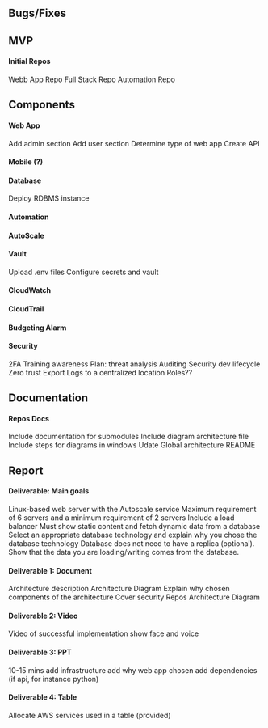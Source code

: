 ## Bugs/Fixes
## MVP
#### Initial Repos
<i class='fas fa-check-circle' style='color: green'></i> Webb App Repo
<i class='fas fa-check-circle' style='color: green'></i> Full Stack Repo
<i class='fas fa-pencil-alt' style='color: gray'></i> Automation Repo
## Components
#### Web App
<i class='fas fa-pencil-alt' style='color: gray'></i> Add admin section
<i class='fas fa-pencil-alt' style='color: gray'></i> Add user section
<i class='fas fa-pencil-alt' style='color: gray'></i> Determine type of web app
<i class='fas fa-pencil-alt' style='color: gray'></i> Create API
#### Mobile (?)
#### Database
<i class='fas fa-pencil-alt' style='color: gray'></i> Deploy RDBMS instance
#### Automation
#### AutoScale
#### Vault
<i class='fas fa-pencil-alt' style='color: gray'></i> Upload .env files
<i class='fas fa-pencil-alt' style='color: gray'></i> Configure secrets and vault
#### CloudWatch
#### CloudTrail
#### Budgeting Alarm
#### Security
<i class='fas fa-pencil-alt' style='color: gray'></i> 2FA
<i class='fas fa-pencil-alt' style='color: gray'></i> Training awareness
<i class='fas fa-pencil-alt' style='color: gray'></i> Plan: threat analysis
<i class='fas fa-pencil-alt' style='color: gray'></i> Auditing
<i class='fas fa-pencil-alt' style='color: gray'></i> Security dev lifecycle
<i class='fas fa-pencil-alt' style='color: gray'></i> Zero trust
<i class='fas fa-pencil-alt' style='color: gray'></i> Export Logs to a centralized location
<i class='fas fa-pencil-alt' style='color: gray'></i> Roles??
## Documentation
#### Repos Docs
<i class='fas fa-pencil-alt' style='color: gray'></i> Include documentation for submodules
<i class='fas fa-check-circle' style='color: green'></i> Include diagram architecture file
<i class='fas fa-check-circle' style='color: green'></i> Include steps for diagrams in windows
<i class='fas fa-spinner' style='color: blue'></i> Udate Global architecture README
## Report
#### Deliverable: Main goals
<i class='fas fa-pencil-alt' style='color: gray'></i> Linux-based web server with the Autoscale service
<i class='fas fa-pencil-alt' style='color: gray'></i> Maximum requirement of 6 servers and a minimum requirement of 2 servers
<i class='fas fa-pencil-alt' style='color: gray'></i> Include a load balancer
<i class='fas fa-pencil-alt' style='color: gray'></i> Must show static content and fetch dynamic data from a database
<i class='fas fa-pencil-alt' style='color: gray'></i> Select an appropriate database technology and explain why you chose the database technology
<i class='fas fa-pencil-alt' style='color: gray'></i> Database does not need to have a replica (optional).
<i class='fas fa-pencil-alt' style='color: gray'></i> Show that the data you are loading/writing comes from the database.
#### Deliverable 1: Document
<i class='fas fa-spinner' style='color: blue'></i> Architecture description
<i class='fas fa-spinner' style='color: blue'></i> Architecture Diagram
<i class='fas fa-pencil-alt' style='color: gray'></i> Explain why chosen components of the architecture
<i class='fas fa-pencil-alt' style='color: gray'></i> Cover security
<i class='fas fa-pencil-alt' style='color: gray'></i> Repos Architecture Diagram
#### Deliverable 2: Video
<i class='fas fa-pencil-alt' style='color: gray'></i> Video of successful implementation
<i class='fas fa-pencil-alt' style='color: gray'></i> show face and voice
#### Deliverable 3: PPT
<i class='fas fa-pencil-alt' style='color: gray'></i> 10-15 mins
<i class='fas fa-pencil-alt' style='color: gray'></i> add infrastructure
<i class='fas fa-pencil-alt' style='color: gray'></i> add why web app chosen
<i class='fas fa-pencil-alt' style='color: gray'></i> add dependencies (if api, for instance python)
#### Deliverable 4: Table
<i class='fas fa-pencil-alt' style='color: gray'></i> Allocate AWS services used in a table (provided)